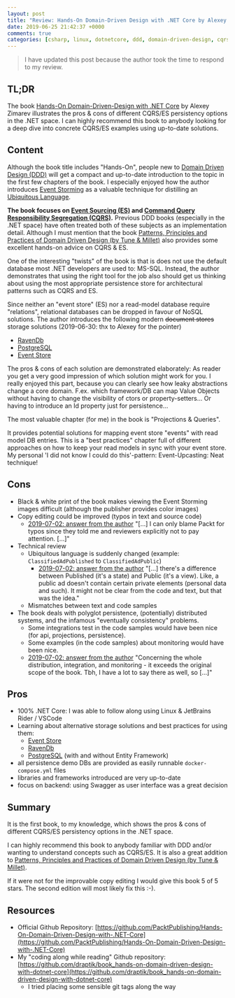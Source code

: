 ```yaml
---
layout: post
title: "Review: Hands-On Domain-Driven Design with .NET Core by Alexey Zimarev"
date: 2019-06-25 21:42:37 +0000
comments: true
categories: [csharp, linux, dotnetcore, ddd, domain-driven-design, cqrs, event-store, es, event-sourcing, postgres, ravendb, review, book]
---
```


> I have updated this post because the author took the time to respond to my review.

## TL;DR

The book [Hands-On Domain-Driven-Design with .NET Core](https://www.packtpub.com/application-development/hands-domain-driven-design-net-core) by Alexey Zimarev illustrates the pros & cons of different CQRS/ES persistency options in the .NET space. I can highly recommend this book to anybody looking for a deep dive into concrete CQRS/ES examples using up-to-date solutions.

## Content

Although the book title includes "Hands-On", people new to [Domain Driven Design (DDD)](https://en.wikipedia.org/wiki/Domain-driven_design) will get a compact and up-to-date introduction to the topic in the first few chapters of the book. I especially enjoyed how the author introduces [Event Storming](https://en.wikipedia.org/wiki/Event_storming) as a valuable technique for distilling an [Ubiquitous Language](https://martinfowler.com/bliki/UbiquitousLanguage.html).

**The book focuses on [Event Sourcing (ES)](https://martinfowler.com/eaaDev/EventSourcing.html) and [Command Query Responsibility Segregation (CQRS)](https://en.wikipedia.org/wiki/Command%E2%80%93query_separation#Command_query_responsibility_segregation).** Previous DDD books (especially in the .NET space) have often treated both of these subjects as an implementation detail. Although I must mention that the book [Patterns, Principles and Practices of Domain Driven Design (by Tune & Millet)](http://www.wrox.com/WileyCDA/WroxTitle/Patterns-Principles-and-Practices-of-Domain-Driven-Design.productCd-1118714709.html) also provides some excellent hands-on advice on CQRS & ES.

One of the interesting "twists" of the book is that is does not use the default database most .NET developers are used to: MS-SQL. Instead, the author demonstrates that using the right tool for the job also should get us thinking about using the most appropriate persistence store for architectural patterns such as CQRS and ES.

Since neither an "event store" (ES) nor a read-model database require "relations", relational databases can be dropped in favour of NoSQL solutions. The author introduces the following modern ~~document stores~~ storage solutions (2019-06-30: thx to Alexey for the pointer)

- [RavenDb](https://ravendb.net/)
- [PostgreSQL](https://www.postgresql.org/)
- [Event Store](https://eventstore.org/)

The pros & cons of each solution are demonstrated elaborately: As reader you get a very good impression of which solution might work for you. I really enjoyed this part, because you can clearly see how leaky abstractions change a core domain. F.ex. which framework/DB can map Value Objects without having to change the visibility of ctors or property-setters... Or having to introduce an Id property just for persistence...

The most valuable chapter (for me) in the book is "Projections & Queries".

It provides potential solutions for mapping event store "events" with read model DB entries. This is a "best practices" chapter full of different approaches on how to keep your read models in sync with your event store. My personal 'I did not know I could do this'-pattern: Event-Upcasting: Neat technique!

## Cons

- Black & white print of the book makes viewing the Event Storming images difficult (although the publisher provides color images)
- Copy editing could be improved (typos in text and source code)
  - [2019-07-02: answer from the author](https://twitter.com/Zimareff/status/1144582525467136001) "[...] I can only blame Packt for typos since they told me and reviewers explicitly not to pay attention. [...]"
- Technical review
  - Ubiquitous language is suddenly changed (example: `ClassifiedAdPublished` to `ClassifiedAdPublic`)
    - [2019-07-02: answer from the author](https://twitter.com/Zimareff/status/1145450330076975105) "[...] there's a difference between Published (it's a state) and Public (it's a view). Like, a public ad doesn't contain certain private elements (personal data and such). It might not be clear from the code and text, but that was the idea."
  - Mismatches between text and code samples
- The book deals with polyglot persistence, (potentially) distributed systems, and the infamous "eventually consistency" problems.
  - Some integrations test in the code samples would have been nice (for api, projections, persistence).
  - Some examples (in the code samples) about monitoring would have been nice.
  - [2019-07-02: answer from the author](https://twitter.com/Zimareff/status/1144582807534129153) "Concerning the whole distribution, integration, and monitoring - it exceeds the original scope of the book. Tbh, I have a lot to say there as well, so [...]"

## Pros

- 100% .NET Core: I was able to follow along using Linux & JetBrains Rider / VSCode
- Learning about alternative storage solutions and best practices for using them:
  - [Event Store](https://eventstore.org/)
  - [RavenDb](https://ravendb.net/)
  - [PostgreSQL](https://www.postgresql.org/) (with and without Entity Framework)
- all persistence demo DBs are provided as easily runnable `docker-compose.yml` files
- libraries and frameworks introduced are very up-to-date
- focus on backend: using Swagger as user interface was a great decision

## Summary

It is the first book, to my knowledge, which shows the pros & cons of different CQRS/ES persistency options in the .NET space.

I can highly recommend this book to anybody familiar with DDD and/or wanting to understand concepts such as CQRS/ES. It is also a great addition to [Patterns, Principles and Practices of Domain Driven Design (by Tune & Millet)](http://www.wrox.com/WileyCDA/WroxTitle/Patterns-Principles-and-Practices-of-Domain-Driven-Design.productCd-1118714709.html).

If it were not for the improvable copy editing I would give this book 5 of 5 stars. The second edition will most likely fix this :-).

## Resources

- Official Github Repository: [https://github.com/PacktPublishing/Hands-On-Domain-Driven-Design-with-.NET-Core](https://github.com/PacktPublishing/Hands-On-Domain-Driven-Design-with-.NET-Core)
- My "coding along while reading" Github repository: [https://github.com/draptik/book_hands-on-domain-driven-design-with-dotnet-core](https://github.com/draptik/book_hands-on-domain-driven-design-with-dotnet-core)
  - I tried placing some sensible git tags along the way